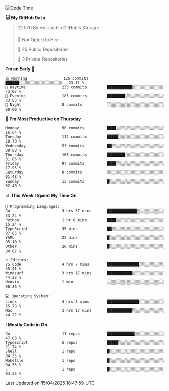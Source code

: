 <!--START_SECTION:waka-->
![Code Time](http://img.shields.io/badge/Code%20Time-1%2C181%20hrs%2050%20mins-blue)

**🐱 My GitHub Data** 

> 📦 570 Bytes Used in GitHub's Storage 
 > 
> 🚫 Not Opted to Hire
 > 
> 📜 25 Public Repositories 
 > 
> 🔑 3 Private Repositories 
 > 
**I'm an Early 🐤** 

```text
🌞 Morning                125 commits         ██████░░░░░░░░░░░░░░░░░░░   23.11 % 
🌆 Daytime                233 commits         ███████████░░░░░░░░░░░░░░   43.07 % 
🌃 Evening                183 commits         ████████░░░░░░░░░░░░░░░░░   33.83 % 
🌙 Night                  0 commits           ░░░░░░░░░░░░░░░░░░░░░░░░░   00.00 % 
```
📅 **I'm Most Productive on Thursday** 

```text
Monday                   90 commits          ████░░░░░░░░░░░░░░░░░░░░░   16.64 % 
Tuesday                  112 commits         █████░░░░░░░░░░░░░░░░░░░░   20.70 % 
Wednesday                53 commits          ██░░░░░░░░░░░░░░░░░░░░░░░   09.80 % 
Thursday                 168 commits         ████████░░░░░░░░░░░░░░░░░   31.05 % 
Friday                   97 commits          ████░░░░░░░░░░░░░░░░░░░░░   17.93 % 
Saturday                 8 commits           ░░░░░░░░░░░░░░░░░░░░░░░░░   01.48 % 
Sunday                   13 commits          █░░░░░░░░░░░░░░░░░░░░░░░░   02.40 % 
```


📊 **This Week I Spent My Time On** 

```text
💬 Programming Languages: 
Go                       3 hrs 57 mins       █████████████░░░░░░░░░░░░   53.24 % 
Python                   1 hr 8 mins         ████░░░░░░░░░░░░░░░░░░░░░   15.24 % 
TypeScript               35 mins             ██░░░░░░░░░░░░░░░░░░░░░░░   07.85 % 
YAML                     22 mins             █░░░░░░░░░░░░░░░░░░░░░░░░   05.10 % 
Other                    20 mins             █░░░░░░░░░░░░░░░░░░░░░░░░   04.67 % 

🔥 Editors: 
VS Code                  4 hrs 7 mins        ██████████████░░░░░░░░░░░   55.41 % 
Windsurf                 3 hrs 17 mins       ███████████░░░░░░░░░░░░░░   44.22 % 
Neovim                   1 min               ░░░░░░░░░░░░░░░░░░░░░░░░░   00.36 % 

💻 Operating System: 
Linux                    4 hrs 8 mins        ██████████████░░░░░░░░░░░   55.78 % 
Mac                      3 hrs 17 mins       ███████████░░░░░░░░░░░░░░   44.22 % 
```

**I Mostly Code in Go** 

```text
Go                       11 repos            ████████████░░░░░░░░░░░░░   47.83 % 
TypeScript               5 repos             █████░░░░░░░░░░░░░░░░░░░░   21.74 % 
Shell                    1 repo              █░░░░░░░░░░░░░░░░░░░░░░░░   04.35 % 
Makefile                 1 repo              █░░░░░░░░░░░░░░░░░░░░░░░░   04.35 % 
C                        1 repo              █░░░░░░░░░░░░░░░░░░░░░░░░   04.35 % 
```




 Last Updated on 15/04/2025 18:47:59 UTC
<!--END_SECTION:waka-->
